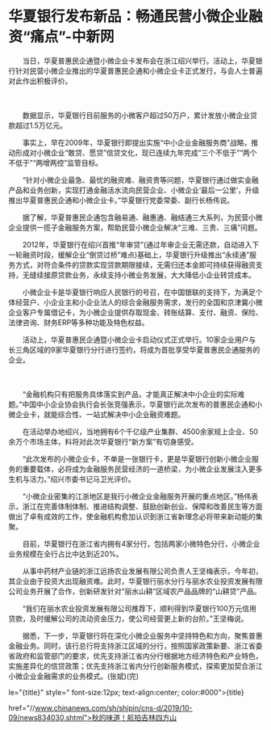 # 华夏银行发布新品：畅通民营小微企业融资“痛点”-中新网

　　当日，华夏普惠民企通暨小微企业卡发布会在浙江绍兴举行。活动上，华夏银行针对民营小微企业推出的华夏普惠民企通和小微企业卡正式发行，与会人士普遍对此作出积极评价。

　　

　　数据显示，华夏银行目前服务的小微客户超过50万户，累计发放小微企业贷款超过1.5万亿元。

　　事实上，早在2009年，华夏银行即提出实施“中小企业金融服务商”战略，推动形成对小微企业“敢贷、愿贷”信贷文化，现已连续九年完成“三个不低于”“两个不低于”“两增两控”监管目标。

　　“针对小微企业最急、最忧的融资难、融资贵等问题，华夏银行通过做实金融产品和业务创新，实现打通金融活水流向民营企业、小微企业‘最后一公里’，升级推出华夏普惠民企通和小微企业卡。”华夏银行党委常委、副行长杨伟说。

　　据了解，华夏普惠民企通包含融易通、融惠通、融结通三大系列，为民营小微企业提供一揽子金融服务方案，帮助民营小微企业解决“三难、三贵、三痛”问题。

　　2012年，华夏银行在绍兴首推“年审贷”(通过年审企业无需还款，自动进入下一轮融资时段，缓解企业“倒贷过桥”难点)基础上，华夏银行升级推出“永续通”服务方式，对符合条件的贷款实现贷款期限接续，无需归还本金即可持续获得融资支持，无缝续接原贷款业务，永续支持小微业务发展，大大降低小企业转贷成本。

　　小微企业卡是华夏银行响应人民银行的号召，在中国银联的支持下，为满足个体经营户、小企业主和小企业法人的综合金融服务需求，发行的全国和京津冀小微企业客户专属借记卡，为小微企业提供存取现金、转账结算、支付、融资、保险、法律咨询、财务ERP等多种功能及特色权益。

　　活动上，华夏普惠民企通暨小微企业卡启动仪式正式举行。10家企业用户与长三角区域的9家华夏银行分行进行签约，将成为首批享受华夏普惠民企通服务的企业。

　　

　　“金融机构只有把服务具体落实到产品，才能真正解决中小企业的实际难题。”中国中小企业协会执行会长张竞强表示，华夏银行此次发布的普惠民企通和小微企业卡，就能综合性、一站式解决中小企业融资难题。

　　在活动举办地绍兴，当地拥有6个千亿级产业集群、4500余家规上企业、50余万个市场主体，料将对此次华夏银行“新方案”有切身感受。

　　“此次发布的小微企业卡，不单是一张银行卡，更是华夏银行创新小微企业服务的重要载体，必将成为金融服务民营经济的一道桥梁，为小微企业发展注入更多生机与活力。”绍兴市委书记马卫光评价。

　　“小微企业密集的江浙地区是我行小微企业金融服务开展的重点地区。”杨伟表示，浙江在完善体制体制、推进结构调整、鼓励创新创业、保障和改善民生等方面做出了卓有成效的工作，使金融机构愈加认识到浙江省新理念必将带来新动能的集聚。

　　目前，华夏银行在浙江省内拥有4家分行，包括两家小微特色分行，小微企业业务规模在全行占比中达到近20%。

　　从事中药材产业链的浙江远扬农业发展有限公司负责人王坚梅表示，今年初，其企业由于投资大出现融资难。此时，华夏银行丽水分行与丽水农业投资发展有限公司业务开展了合作，创新研发针对“丽水山耕”区域农产品品牌的“山耕贷”产品。

　　“我们在丽水农业投资发展有限公司推荐下，顺利得到华夏银行100万元信用贷款，及时缓解公司的流动资金压力，使公司经营更上新的台阶。”王坚梅说。

　　据悉，下一步，华夏银行将在深化小微企业服务中坚持特色和方向，聚焦普惠金融业务。同时，该行总行将支持浙江区域的分行，按照国家政策新要、浙江省委省政府和监管部门的要求，优先支持浙江省内分行根据地方经济特色和产业特色，实施差异化的信贷政策；优先支持浙江省内分行创新服务模式，探索更加契合浙江小微企业金融需求的业务模式。(张斌)(完)

le="{title}" style=" font-size:12px; text-align:center; color:#000">{title}

href="//www.chinanews.com/sh/shipin/cns-d/2019/10-09/news834030.shtml">秋的味道！航拍吉林四方山
